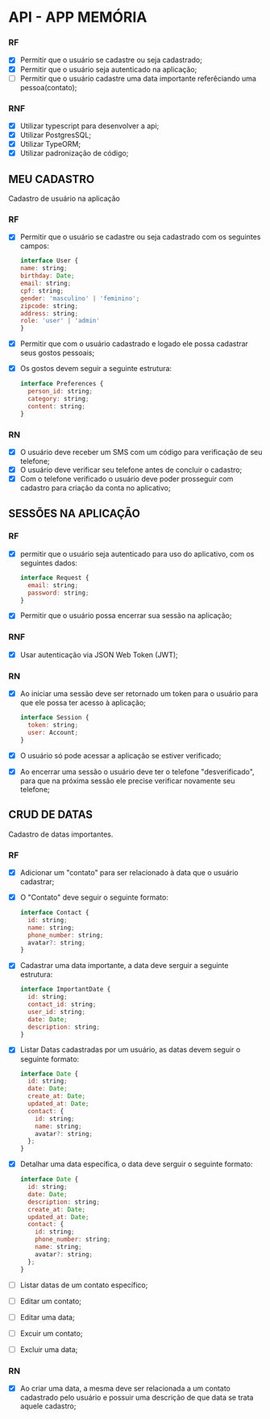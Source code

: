 # API - APP MEMÓRIA

### RF

- [x] Permitir que o usuário se cadastre ou seja cadastrado;
- [x] Permitir que o usuário seja autenticado na aplicação;
- [ ] Permitir que o usuário cadastre uma data importante referêciando uma pessoa(contato);

### RNF

- [x] Utilizar typescript para desenvolver a api;
- [x] Utilizar PostgresSQL;
- [x] Utilizar TypeORM;
- [x] Utilizar padronização de código;

## MEU CADASTRO

Cadastro de usuário na aplicação

### RF

- [x] Permitir que o usuário se cadastre ou seja cadastrado com os seguintes campos:

	```js
  interface User {
    name: string;
    birthday: Date;
    email: string;
    cpf: string;
    gender: 'masculino' | 'feminino';
    zipcode: string;
    address: string;
    role: 'user' | 'admin'
  }
	```

- [x] Permitir que com o usuário cadastrado e logado ele possa cadastrar seus gostos pessoais;
- [x] Os gostos devem seguir a seguinte estrutura:

  ```js
  interface Preferences {
    person_id: string;
    category: string;
    content: string;
  }
  ```

### RN

- [x] O usuário deve receber um SMS com um código para verificação de seu telefone;
- [x] O usuário deve verificar seu telefone antes de concluir o cadastro;
- [x] Com o telefone verificado o usuário deve poder prosseguir com cadastro para criação da conta no aplicativo;

## SESSÕES NA APLICAÇÃO

### RF

- [x] permitir que o usuário seja autenticado para uso do aplicativo, com os seguintes dados:
  ```js
  interface Request {
    email: string;
    password: string;
  }
  ```

- [x] Permitir que o usuário possa encerrar sua sessão na aplicação;

### RNF

- [x] Usar autenticação via JSON Web Token (JWT);


### RN

- [x] Ao iniciar uma sessão deve ser retornado um token para o usuário para que ele possa ter acesso à aplicação;

  ```js
  interface Session {
    token: string;
    user: Account;
  }
  ```

- [x] O usuário só pode acessar a aplicação se estiver verificado;

- [x] Ao encerrar uma sessão o usuário deve ter o telefone "desverificado", para que na próxima sessão ele precise verificar novamente seu telefone;


## CRUD DE DATAS

Cadastro de datas importantes.

### RF

- [x] Adicionar um "contato" para ser relacionado à data que o usuário cadastrar;

- [x] O "Contato" deve seguir o seguinte formato:
  ```js
  interface Contact {
    id: string;
    name: string;
    phone_number: string;
    avatar?: string;
  }
  ```

- [x] Cadastrar uma data importante, a data deve serguir a seguinte estrutura:
  ```js
  interface ImportantDate {
    id: string;
    contact_id: string;
    user_id: string;
    date: Date;
    description: string;
  }
  ```

- [x] Listar Datas cadastradas por um usuário, as datas devem seguir o seguinte formato:

  ```js
  interface Date {
    id: string;
    date: Date;
    create_at: Date;
    updated_at: Date;
    contact: {
      id: string;
      name: string;
      avatar?: string;
    };
  }
  ```

- [x] Detalhar uma data específica, o data deve serguir o seguinte formato:

  ```js
  interface Date {
    id: string;
    date: Date;
    description: string;
    create_at: Date;
    updated_at: Date;
    contact: {
      id: string;
      phone_number: string;
      name: string;
      avatar?: string;
    };
  }
  ```

- [ ] Listar datas de um contato específico;

- [ ] Editar um contato;

- [ ] Editar uma data;

- [ ] Excuir um contato;

- [ ] Excluir uma data;


### RN

- [x] Ao criar uma data, a mesma deve ser relacionada a um contato cadastrado pelo usuário e possuir uma descrição de que data se trata aquele cadastro;
